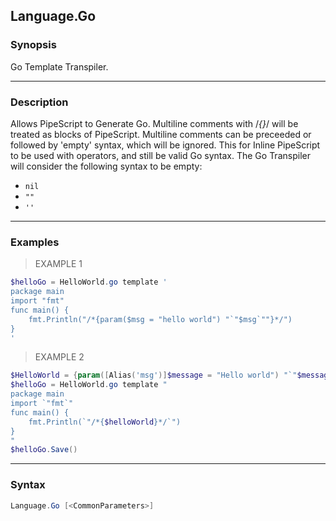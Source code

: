 Language.Go
-----------




### Synopsis
Go Template Transpiler.



---


### Description

Allows PipeScript to Generate Go.
Multiline comments with /*{}*/ will be treated as blocks of PipeScript.
Multiline comments can be preceeded or followed by 'empty' syntax, which will be ignored.
This for Inline PipeScript to be used with operators, and still be valid Go syntax. 
The Go Transpiler will consider the following syntax to be empty:
* ```nil```
* ```""```
* ```''```



---


### Examples
> EXAMPLE 1

```PowerShell
$helloGo = HelloWorld.go template '
package main
import "fmt"
func main() {
    fmt.Println("/*{param($msg = "hello world") "`"$msg`""}*/")
}
'
```
> EXAMPLE 2

```PowerShell
$HelloWorld = {param([Alias('msg')]$message = "Hello world") "`"$message`""}
$helloGo = HelloWorld.go template "
package main
import `"fmt`"
func main() {
    fmt.Println(`"/*{$helloWorld}*/`")
}
"
$helloGo.Save()
```


---


### Syntax
```PowerShell
Language.Go [<CommonParameters>]
```
